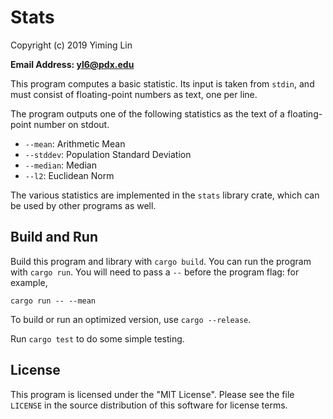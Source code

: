 # Stats
Copyright (c) 2019 Yiming Lin

**Email Address: yl6@pdx.edu**

This program computes a basic statistic. Its input is
taken from `stdin`, and must consist of floating-point
numbers as text, one per line.

The program outputs one of the following statistics as the
text of a floating-point number on stdout.

* `--mean`: Arithmetic Mean
* `--stddev`: Population Standard Deviation
* `--median`: Median
* `--l2`: Euclidean Norm

The various statistics are implemented in the `stats`
library crate, which can be used by other programs as well.

## Build and Run

Build this program and library with `cargo build`. You can
run the program with `cargo run`. You will need to pass a
`--` before the program flag: for example,

    cargo run -- --mean

To build or run an optimized version, use `cargo --release`.

Run `cargo test` to do some simple testing.

## License

This program is licensed under the "MIT License".  Please
see the file `LICENSE` in the source distribution of this
software for license terms.

